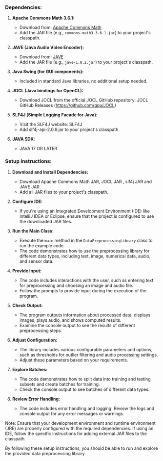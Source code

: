 ### Dependencies:
1. **Apache Commons Math 3.6.1:**
   - Download from: [Apache Commons Math](http://commons.apache.org/proper/commons-math/download_math.cgi)
   - Add the JAR file (e.g., `commons-math3-3.6.1.jar`) to your project's classpath.

2. **JAVE (Java Audio Video Encoder):**
   - Download from: [JAVE](https://github.com/a-schild/jave2)
   - Add the JAR file (e.g., `jave-1.0.2.jar`) to your project's classpath.

3. **Java Swing (for GUI components):**
   - Included in standard Java libraries, no additional setup needed.
 
3. **JOCL (Java bindings for OpenCL):**
   - Download JOCL from the official JOCL GitHub repository: JOCL GitHub Releases (https://github.com/gpu/JOCL)
     
4. **SLF4J (Simple Logging Facade for Java)**:
   - Visit the SLF4J website: SLF4J
   - Add slf4j-api-2.0.9.jar to your project's classpath.
     
5. **JAVA SDK**:
   - JAVA 17 OR LATER
     
### Setup Instructions:

1. **Download and Install Dependencies:**
   - Download Apache Commons Math JAR, JOCL JAR , slf4j JAR and JAVE JAR.
   - Add all JAR files to your project's classpath.

2. **Configure IDE:**
   - If you're using an Integrated Development Environment (IDE) like IntelliJ IDEA or Eclipse, ensure that the project is configured to use the downloaded JAR files.

3. **Run the Main Class:**
   - Execute the `main` method in the `DataPreprocessingLibrary` class to run the example code.
   - The code demonstrates how to use the preprocessing library for different data types, including text, image, numerical data, audio, and sensor data.

4. **Provide Input:**
   - The code includes interactions with the user, such as entering text for preprocessing and choosing an image and audio file.
   - Follow the prompts to provide input during the execution of the program.

5. **Check Output:**
   - The program outputs information about processed data, displays images, plays audio, and shows computed results.
   - Examine the console output to see the results of different preprocessing steps.

6. **Adjust Configuration:**
   - The library includes various configurable parameters and options, such as thresholds for outlier filtering and audio processing settings.
   - Adjust these parameters based on your requirements.

7. **Explore Batches:**
   - The code demonstrates how to split data into training and testing subsets and create batches for training.
   - Check the console output to see batches of different data types.

8. **Review Error Handling:**
   - The code includes error handling and logging. Review the logs and console output for any error messages or warnings.

Note: Ensure that your development environment and runtime environment (JRE) are properly configured with the required dependencies. If using an IDE, follow the specific instructions for adding external JAR files to the classpath.

By following these setup instructions, you should be able to run and explore the provided data preprocessing library. 
